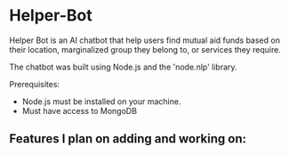 # Helper-Bot

Helper Bot is an AI chatbot that help users find mutual aid funds based on their location, marginalized group they belong to, or services they require. 

The chatbot was built using Node.js and the 'node.nlp' library. 

Prerequisites:
- Node.js must be installed on your machine.
- Must have access to MongoDB 

Features I plan on adding and working on:
- 

